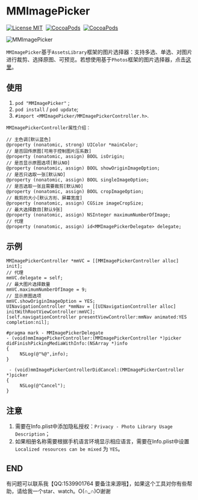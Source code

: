 # MMImagePicker

[![License MIT](https://img.shields.io/badge/license-MIT-green.svg?style=flat)](https://raw.githubusercontent.com/dexianyinjiu/MMImagePicker/master/LICENSE)&nbsp;
[![CocoaPods](http://img.shields.io/cocoapods/v/MMImagePicker.svg?style=flat)](http://cocoapods.org/pods/MMImagePicker)&nbsp;
[![CocoaPods](http://img.shields.io/cocoapods/p/MMImagePicker.svg?style=flat)](http://cocoapods.org/pods/MMImagePicker)&nbsp;

![MMImagePicker](Screenshot.png)

`MMImagePicker`基于`AssetsLibrary`框架的图片选择器：支持多选、单选、对图片进行裁剪、选择原图、可预览。若想使用基于`Photos`框架的图片选择器，点击[这里](https://github.com/CheeryLau/MMPhotoPicker)。



## 使用

1. `pod "MMImagePicker"` ;
2. `pod install` / `pod update`;
3. `#import <MMImagePicker/MMImagePickerController.h>`.

```objc
MMImagePickerController属性介绍：
   
// 主色调[默认蓝色]
@property (nonatomic, strong) UIColor *mainColor;
// 是否回传原图[可用于控制图片压系数]
@property (nonatomic, assign) BOOL isOrigin;
// 是否显示原图选项[默认NO]
@property (nonatomic, assign) BOOL showOriginImageOption;
// 是否只选取一张[默认NO]
@property (nonatomic, assign) BOOL singleImageOption;
// 是否选取一张且需要裁剪[默认NO]
@property (nonatomic, assign) BOOL cropImageOption;
// 裁剪的大小[默认方形、屏幕宽度]
@property (nonatomic, assign) CGSize imageCropSize;
// 最大选择数目[默认9张]
@property (nonatomic, assign) NSInteger maximumNumberOfImage;
// 代理
@property (nonatomic, assign) id<MMImagePickerDelegate> delegate;
```

  
## 示例

```objc
MMImagePickerController *mmVC = [[MMImagePickerController alloc] init];
// 代理
mmVC.delegate = self;  
// 最大图片选择数量 
mmVC.maximumNumberOfImage = 9; 
// 显示原图选项
mmVC.showOriginImageOption = YES;
UINavigationController *mmNav = [[UINavigationController alloc] initWithRootViewController:mmVC];
[self.navigationController presentViewController:mmNav animated:YES completion:nil];
```
```objc
#pragma mark - MMImagePickerDelegate
- (void)mmImagePickerController:(MMImagePickerController *)picker didFinishPickingMediaWithInfo:(NSArray *)info
{
     NSLog(@"%@",info);
}

 - (void)mmImagePickerControllerDidCancel:(MMImagePickerController *)picker
{
     NSLog(@"Cancel");
}
```

## 注意

1. 需要在Info.plist中添加隐私授权：`Privacy - Photo Library Usage Description`；
2. 如果相册名称需要根据手机语言环境显示相应语言，需要在Info.plist中设置`Localized resources can be mixed` 为 `YES`。

## END

有问题可以联系我【QQ:1539901764 要备注来源哦】，如果这个工具对你有些帮助，请给我一个star、watch。O(∩_∩)O谢谢


